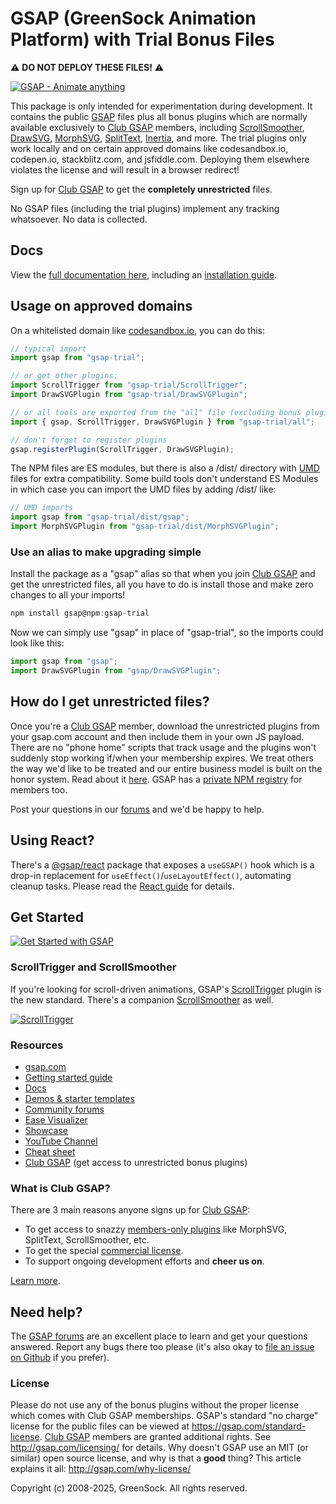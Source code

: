 # GSAP (GreenSock Animation Platform) with Trial Bonus Files

⚠️ **DO NOT DEPLOY THESE FILES!** ⚠️ 

[![GSAP - Animate anything](https://gsap.com/GSAP-share-image.png)](http://gsap.com)

This package is only intended for experimentation during development. It contains the public <a href="https://gsap.com">GSAP</a> files plus all bonus plugins which are normally available exclusively to <a href="https://gsap.com/pricing">Club GSAP</a> members, including <a href="https://gsap.com/docs/v3/Plugins/ScrollSmoother">ScrollSmoother</a>, <a href="https://gsap.com/docs/v3/Plugins/DrawSVGPlugin">DrawSVG</a>, <a href="https://gsap.com/docs/v3/Plugins/MorphSVGPlugin">MorphSVG</a>, <a href="https://gsap.com/docs/v3/Plugins/SplitText">SplitText</a>, <a href="https://gsap.com/docs/v3/Plugins/InertiaPlugin">Inertia</a>, and more. The trial plugins only work locally and on certain approved domains like codesandbox.io, codepen.io, stackblitz.com, and jsfiddle.com. Deploying them elsewhere violates the license and will result in a browser redirect! 

Sign up for <a href="https://gsap.com/pricing">Club GSAP</a> to get the **completely unrestricted** files.

No GSAP files (including the trial plugins) implement any tracking whatsoever. No data is collected.

## Docs

View the <a href="https://gsap.com/docs">full documentation here</a>, including an <a href="https://gsap.com/install">installation guide</a>.

## Usage on approved domains

On a whitelisted domain like <a href="https://codesandbox.io">codesandbox.io</a>, you can do this:
```javascript
// typical import
import gsap from "gsap-trial";

// or get other plugins:
import ScrollTrigger from "gsap-trial/ScrollTrigger";
import DrawSVGPlugin from "gsap-trial/DrawSVGPlugin";

// or all tools are exported from the "all" file (excluding bonus plugins):
import { gsap, ScrollTrigger, DrawSVGPlugin } from "gsap-trial/all";

// don't forget to register plugins
gsap.registerPlugin(ScrollTrigger, DrawSVGPlugin); 
```
The NPM files are ES modules, but there is also a /dist/ directory with <a href="https://www.davidbcalhoun.com/2014/what-is-amd-commonjs-and-umd/">UMD</a> files for extra compatibility. Some build tools don't understand ES Modules in which case you can import the UMD files by adding /dist/ like:

```javascript
// UMD imports
import gsap from "gsap-trial/dist/gsap";
import MorphSVGPlugin from "gsap-trial/dist/MorphSVGPlugin";
```

### Use an alias to make upgrading simple
Install the package as a "gsap" alias so that when you join <a href="https://gsap.com/pricing">Club GSAP</a> and get the unrestricted files, all you have to do is install those and make zero changes to all your imports!

```javascript
npm install gsap@npm:gsap-trial
```
Now we can simply use "gsap" in place of "gsap-trial", so the imports could look like this:
```javascript
import gsap from "gsap";
import DrawSVGPlugin from "gsap/DrawSVGPlugin";
```

## How do I get unrestricted files?
Once you're a <a href="https://gsap.com/pricing/">Club GSAP</a> member, download the unrestricted plugins from your gsap.com account and then include them in your own JS payload. There are no "phone home" scripts that track usage and the plugins won't suddenly stop working if/when your membership expires. We treat others the way we'd like to be treated and our entire business model is built on the honor system. Read about it <a href="https://gsap.com/why-license">here</a>. GSAP has a <a href="https://gsap.com/install">private NPM registry</a> for members too. 

Post your questions in our <a href="https://gsap.com/community/">forums</a> and we'd be happy to help.

## Using React?

There's a <a href="https://www.npmjs.com/package/@gsap/react">@gsap/react</a> package that exposes a `useGSAP()` hook which is a drop-in replacement for `useEffect()`/`useLayoutEffect()`, automating cleanup tasks. Please read the <a href="https://gsap.com/react">React guide</a> for details.

## Get Started

[![Get Started with GSAP](http://gsap.com/_img/github/get-started.jpg)](http://gsap.com/get-started)

### ScrollTrigger and ScrollSmoother

If you're looking for scroll-driven animations, GSAP's <a href="https://gsap.com/docs/v3/Plugins/ScrollTrigger/">ScrollTrigger</a> plugin is the new standard. There's a companion <a href="https://gsap.com/docs/v3/Plugins/ScrollSmoother/">ScrollSmoother</a> as well.

[![ScrollTrigger](http://gsap.com/_img/github/scrolltrigger.jpg)](https://gsap.com/docs/v3/Plugins/ScrollTrigger)


### Resources

* <a href="https://gsap.com/">gsap.com</a>
* <a href="https://gsap.com/get-started/">Getting started guide</a>
* <a href="https://gsap.com/docs/">Docs</a>
* <a href="https://gsap.com/resources/demos">Demos &amp; starter templates</a>
* <a href="https://gsap.com/community/">Community forums</a>
* <a href="https://gsap.com/docs/v3/Eases">Ease Visualizer</a>
* <a href="https://gsap.com/showcase">Showcase</a>
* <a href="https://www.youtube.com/@GreenSockLearning">YouTube Channel</a>
* <a href="https://gsap.com/cheatsheet">Cheat sheet</a>
* <a href="https://gsap.com/pricing/">Club GSAP</a> (get access to unrestricted bonus plugins)

### What is Club GSAP?

There are 3 main reasons anyone signs up for <a href="https://gsap.com/pricing">Club GSAP</a>:
* To get access to snazzy <a href="https://gsap.com/pricing">members-only plugins</a> like MorphSVG, SplitText, ScrollSmoother, etc.
* To get the special <a href="https://gsap.com/licensing/">commercial license</a>.
* To support ongoing development efforts and **cheer us on**.

<a href="https://gsap.com/pricing/">Learn more</a>.

## Need help?

The <a href="https://gsap.com/community/">GSAP forums</a> are an excellent place to learn and get your questions answered. Report any bugs there too please (it's also okay to <a href="https://github.com/greensock/GSAP/issues">file an issue on Github</a> if you prefer).

### License

Please do not use any of the bonus plugins without the proper license which comes with Club GSAP memberships. GSAP's standard "no charge" license for the public files can be viewed at <a href="https://gsap.com/standard-license">https://gsap.com/standard-license</a>. <a href="https://gsap.com/pricing/">Club GSAP</a> members are granted additional rights. See <a href="https://gsap.com/licensing/">http://gsap.com/licensing/</a> for details. Why doesn't GSAP use an MIT (or similar) open source license, and why is that a **good** thing? This article explains it all: <a href="https://gsap.com/why-license/" target="_blank">http://gsap.com/why-license/</a>

Copyright (c) 2008-2025, GreenSock. All rights reserved. 